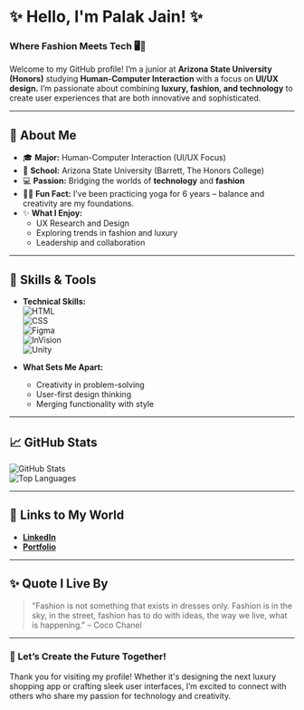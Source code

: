 # ✨ Hello, I'm Palak Jain! ✨  
### Where Fashion Meets Tech 🖥️👗  

Welcome to my GitHub profile! I’m a junior at **Arizona State University (Honors)** studying **Human-Computer Interaction** with a focus on **UI/UX design.** I’m passionate about combining **luxury, fashion, and technology** to create user experiences that are both innovative and sophisticated.  

---

## 🌟 About Me  
- 🎓 **Major:** Human-Computer Interaction (UI/UX Focus)  
- 🏫 **School:** Arizona State University (Barrett, The Honors College)  
- 💻 **Passion:** Bridging the worlds of **technology** and **fashion**  
- 🧘‍♀️ **Fun Fact:** I’ve been practicing yoga for 6 years – balance and creativity are my foundations.  
- ✨ **What I Enjoy:**  
  - UX Research and Design  
  - Exploring trends in fashion and luxury  
  - Leadership and collaboration  

---

## 💼 Skills & Tools  
- **Technical Skills:**  
  ![HTML](https://img.shields.io/badge/-HTML-orange?logo=html5&logoColor=white)  
  ![CSS](https://img.shields.io/badge/-CSS-blue?logo=css3&logoColor=white)  
  ![Figma](https://img.shields.io/badge/-Figma-ff69b4?logo=figma&logoColor=white)  
  ![InVision](https://img.shields.io/badge/-InVision-purple?logo=invision&logoColor=white)  
  ![Unity](https://img.shields.io/badge/-Unity-gray?logo=unity&logoColor=white)  

- **What Sets Me Apart:**  
  - Creativity in problem-solving  
  - User-first design thinking  
  - Merging functionality with style  

---

## 📈 GitHub Stats  
![GitHub Stats](https://github-readme-streak-stats.herokuapp.com/?user=jpala04&theme=radical)  
![Top Languages](https://github-readme-stats.vercel.app/api/top-langs/?username=jpala04&layout=compact&theme=radical)

---

## 🌟 Links to My World  
- [**LinkedIn**](https://www.linkedin.com/in/palak-jain05/)  
- [**Portfolio**](https://fierce-fan-8bc.notion.site/jpalak)

---

## ✨ Quote I Live By  
> "Fashion is not something that exists in dresses only. Fashion is in the sky, in the street, fashion has to do with ideas, the way we live, what is happening." – Coco Chanel

---

### 💃 Let’s Create the Future Together!  
Thank you for visiting my profile! Whether it's designing the next luxury shopping app or crafting sleek user interfaces, I’m excited to connect with others who share my passion for technology and creativity.  

